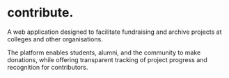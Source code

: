 # contribute.

A web application designed to facilitate fundraising and archive projects at colleges and other organisations. 

The platform enables students, alumni, and the community to make donations, while offering transparent tracking of project progress and recognition for contributors.
